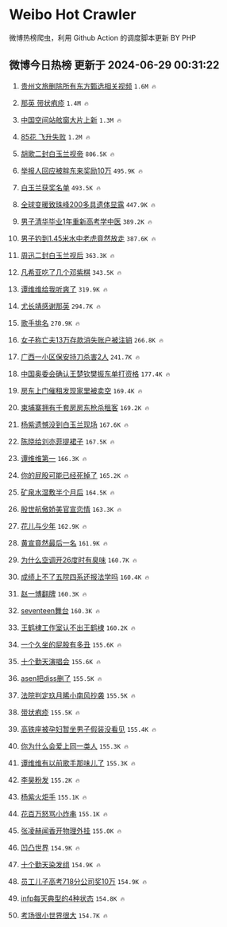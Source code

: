 # Weibo Hot Crawler 



微博热榜爬虫，利用 Github Action 的调度脚本更新 BY PHP 


## 微博今日热榜 更新于 2024-06-29 00:31:22 
1. [贵州文旅删除所有东方甄选相关视频](https://s.weibo.com/weibo?q=%23%E8%B4%B5%E5%B7%9E%E6%96%87%E6%97%85%E5%88%A0%E9%99%A4%E6%89%80%E6%9C%89%E4%B8%9C%E6%96%B9%E7%94%84%E9%80%89%E7%9B%B8%E5%85%B3%E8%A7%86%E9%A2%91%23&t=31&band_rank=1&Refer=top) `1.6M 🔥` 

1. [那英 带状疱疹](https://s.weibo.com/weibo?q=%E9%82%A3%E8%8B%B1%20%E5%B8%A6%E7%8A%B6%E7%96%B1%E7%96%B9&t=31&band_rank=2&Refer=top) `1.4M 🔥` 

1. [中国空间站舷窗大片上新](https://s.weibo.com/weibo?q=%23%E4%B8%AD%E5%9B%BD%E7%A9%BA%E9%97%B4%E7%AB%99%E8%88%B7%E7%AA%97%E5%A4%A7%E7%89%87%E4%B8%8A%E6%96%B0%23&t=31&band_rank=3&Refer=top) `1.3M 🔥` 

1. [85花 飞升失败](https://s.weibo.com/weibo?q=85%E8%8A%B1%20%E9%A3%9E%E5%8D%87%E5%A4%B1%E8%B4%A5&t=31&band_rank=4&Refer=top) `1.2M 🔥` 

1. [胡歌二封白玉兰视帝](https://s.weibo.com/weibo?q=%23%E8%83%A1%E6%AD%8C%E4%BA%8C%E5%B0%81%E7%99%BD%E7%8E%89%E5%85%B0%E8%A7%86%E5%B8%9D%23&t=31&band_rank=5&Refer=top) `806.5K 🔥` 

1. [举报人回应被胖东来奖励10万](https://s.weibo.com/weibo?q=%23%E4%B8%BE%E6%8A%A5%E4%BA%BA%E5%9B%9E%E5%BA%94%E8%A2%AB%E8%83%96%E4%B8%9C%E6%9D%A5%E5%A5%96%E5%8A%B110%E4%B8%87%23&t=31&band_rank=6&Refer=top) `495.9K 🔥` 

1. [白玉兰获奖名单](https://s.weibo.com/weibo?q=%E7%99%BD%E7%8E%89%E5%85%B0%E8%8E%B7%E5%A5%96%E5%90%8D%E5%8D%95&t=31&band_rank=7&Refer=top) `493.5K 🔥` 

1. [全球变暖致珠峰200多具遗体显露](https://s.weibo.com/weibo?q=%23%E5%85%A8%E7%90%83%E5%8F%98%E6%9A%96%E8%87%B4%E7%8F%A0%E5%B3%B0200%E5%A4%9A%E5%85%B7%E9%81%97%E4%BD%93%E6%98%BE%E9%9C%B2%23&t=31&band_rank=8&Refer=top) `447.9K 🔥` 

1. [男子清华毕业1年重新高考学中医](https://s.weibo.com/weibo?q=%23%E7%94%B7%E5%AD%90%E6%B8%85%E5%8D%8E%E6%AF%95%E4%B8%9A1%E5%B9%B4%E9%87%8D%E6%96%B0%E9%AB%98%E8%80%83%E5%AD%A6%E4%B8%AD%E5%8C%BB%23&t=31&band_rank=9&Refer=top) `389.2K 🔥` 

1. [男子钓到1.45米水中老虎竟然放走](https://s.weibo.com/weibo?q=%23%E7%94%B7%E5%AD%90%E9%92%93%E5%88%B01.45%E7%B1%B3%E6%B0%B4%E4%B8%AD%E8%80%81%E8%99%8E%E7%AB%9F%E7%84%B6%E6%94%BE%E8%B5%B0%23&t=31&band_rank=10&Refer=top) `387.6K 🔥` 

1. [周迅二封白玉兰视后](https://s.weibo.com/weibo?q=%23%E5%91%A8%E8%BF%85%E4%BA%8C%E5%B0%81%E7%99%BD%E7%8E%89%E5%85%B0%E8%A7%86%E5%90%8E%23&t=31&band_rank=11&Refer=top) `363.3K 🔥` 

1. [凡希亚吃了几个邓紫棋](https://s.weibo.com/weibo?q=%23%E5%87%A1%E5%B8%8C%E4%BA%9A%E5%90%83%E4%BA%86%E5%87%A0%E4%B8%AA%E9%82%93%E7%B4%AB%E6%A3%8B%23&t=31&band_rank=12&Refer=top) `343.5K 🔥` 

1. [谭维维给我听爽了](https://s.weibo.com/weibo?q=%E8%B0%AD%E7%BB%B4%E7%BB%B4%E7%BB%99%E6%88%91%E5%90%AC%E7%88%BD%E4%BA%86&t=31&band_rank=13&Refer=top) `319.9K 🔥` 

1. [尤长靖感谢那英](https://s.weibo.com/weibo?q=%E5%B0%A4%E9%95%BF%E9%9D%96%E6%84%9F%E8%B0%A2%E9%82%A3%E8%8B%B1&t=31&band_rank=14&Refer=top) `294.7K 🔥` 

1. [歌手排名](https://s.weibo.com/weibo?q=%E6%AD%8C%E6%89%8B%E6%8E%92%E5%90%8D&t=31&band_rank=15&Refer=top) `270.9K 🔥` 

1. [女子称亡夫13万存款消失账户被注销](https://s.weibo.com/weibo?q=%23%E5%A5%B3%E5%AD%90%E7%A7%B0%E4%BA%A1%E5%A4%AB13%E4%B8%87%E5%AD%98%E6%AC%BE%E6%B6%88%E5%A4%B1%E8%B4%A6%E6%88%B7%E8%A2%AB%E6%B3%A8%E9%94%80%23&t=31&band_rank=16&Refer=top) `266.8K 🔥` 

1. [广西一小区保安持刀杀害2人](https://s.weibo.com/weibo?q=%23%E5%B9%BF%E8%A5%BF%E4%B8%80%E5%B0%8F%E5%8C%BA%E4%BF%9D%E5%AE%89%E6%8C%81%E5%88%80%E6%9D%80%E5%AE%B32%E4%BA%BA%23&t=31&band_rank=17&Refer=top) `241.7K 🔥` 

1. [中国奥委会确认王楚钦樊振东单打资格](https://s.weibo.com/weibo?q=%23%E4%B8%AD%E5%9B%BD%E5%A5%A5%E5%A7%94%E4%BC%9A%E7%A1%AE%E8%AE%A4%E7%8E%8B%E6%A5%9A%E9%92%A6%E6%A8%8A%E6%8C%AF%E4%B8%9C%E5%8D%95%E6%89%93%E8%B5%84%E6%A0%BC%23&t=31&band_rank=18&Refer=top) `177.4K 🔥` 

1. [房东上门催租发现家里被卖空](https://s.weibo.com/weibo?q=%23%E6%88%BF%E4%B8%9C%E4%B8%8A%E9%97%A8%E5%82%AC%E7%A7%9F%E5%8F%91%E7%8E%B0%E5%AE%B6%E9%87%8C%E8%A2%AB%E5%8D%96%E7%A9%BA%23&t=31&band_rank=19&Refer=top) `169.4K 🔥` 

1. [柬埔寨拥有千套房房东枪杀租客](https://s.weibo.com/weibo?q=%23%E6%9F%AC%E5%9F%94%E5%AF%A8%E6%8B%A5%E6%9C%89%E5%8D%83%E5%A5%97%E6%88%BF%E6%88%BF%E4%B8%9C%E6%9E%AA%E6%9D%80%E7%A7%9F%E5%AE%A2%23&t=31&band_rank=20&Refer=top) `169.2K 🔥` 

1. [杨紫遗憾没到白玉兰现场](https://s.weibo.com/weibo?q=%23%E6%9D%A8%E7%B4%AB%E9%81%97%E6%86%BE%E6%B2%A1%E5%88%B0%E7%99%BD%E7%8E%89%E5%85%B0%E7%8E%B0%E5%9C%BA%23&t=31&band_rank=21&Refer=top) `167.6K 🔥` 

1. [陈晓给刘亦菲提裙子](https://s.weibo.com/weibo?q=%23%E9%99%88%E6%99%93%E7%BB%99%E5%88%98%E4%BA%A6%E8%8F%B2%E6%8F%90%E8%A3%99%E5%AD%90%23&t=31&band_rank=22&Refer=top) `167.5K 🔥` 

1. [谭维维第一](https://s.weibo.com/weibo?q=%E8%B0%AD%E7%BB%B4%E7%BB%B4%E7%AC%AC%E4%B8%80&t=31&band_rank=23&Refer=top) `166.3K 🔥` 

1. [你的屁股可能已经死掉了](https://s.weibo.com/weibo?q=%23%E4%BD%A0%E7%9A%84%E5%B1%81%E8%82%A1%E5%8F%AF%E8%83%BD%E5%B7%B2%E7%BB%8F%E6%AD%BB%E6%8E%89%E4%BA%86%23&t=31&band_rank=24&Refer=top) `165.2K 🔥` 

1. [矿泉水湿敷半个月后](https://s.weibo.com/weibo?q=%23%E7%9F%BF%E6%B3%89%E6%B0%B4%E6%B9%BF%E6%95%B7%E5%8D%8A%E4%B8%AA%E6%9C%88%E5%90%8E%23&t=31&band_rank=25&Refer=top) `164.5K 🔥` 

1. [殷世航傲娇美官宣恋情](https://s.weibo.com/weibo?q=%E6%AE%B7%E4%B8%96%E8%88%AA%E5%82%B2%E5%A8%87%E7%BE%8E%E5%AE%98%E5%AE%A3%E6%81%8B%E6%83%85&t=31&band_rank=26&Refer=top) `163.3K 🔥` 

1. [花儿与少年](https://s.weibo.com/weibo?q=%E8%8A%B1%E5%84%BF%E4%B8%8E%E5%B0%91%E5%B9%B4&t=31&band_rank=27&Refer=top) `162.9K 🔥` 

1. [黄宣竟然最后一名](https://s.weibo.com/weibo?q=%E9%BB%84%E5%AE%A3%E7%AB%9F%E7%84%B6%E6%9C%80%E5%90%8E%E4%B8%80%E5%90%8D&t=31&band_rank=28&Refer=top) `161.9K 🔥` 

1. [为什么空调开26度时有臭味](https://s.weibo.com/weibo?q=%23%E4%B8%BA%E4%BB%80%E4%B9%88%E7%A9%BA%E8%B0%83%E5%BC%8026%E5%BA%A6%E6%97%B6%E6%9C%89%E8%87%AD%E5%91%B3%23&t=31&band_rank=29&Refer=top) `160.7K 🔥` 

1. [成绩上不了五院四系还报法学吗](https://s.weibo.com/weibo?q=%23%E6%88%90%E7%BB%A9%E4%B8%8A%E4%B8%8D%E4%BA%86%E4%BA%94%E9%99%A2%E5%9B%9B%E7%B3%BB%E8%BF%98%E6%8A%A5%E6%B3%95%E5%AD%A6%E5%90%97%23&t=31&band_rank=30&Refer=top) `160.4K 🔥` 

1. [赵一博翻牌](https://s.weibo.com/weibo?q=%E8%B5%B5%E4%B8%80%E5%8D%9A%E7%BF%BB%E7%89%8C&t=31&band_rank=31&Refer=top) `160.3K 🔥` 

1. [seventeen舞台](https://s.weibo.com/weibo?q=seventeen%E8%88%9E%E5%8F%B0&t=31&band_rank=32&Refer=top) `160.3K 🔥` 

1. [王鹤棣工作室认不出王鹤棣](https://s.weibo.com/weibo?q=%23%E7%8E%8B%E9%B9%A4%E6%A3%A3%E5%B7%A5%E4%BD%9C%E5%AE%A4%E8%AE%A4%E4%B8%8D%E5%87%BA%E7%8E%8B%E9%B9%A4%E6%A3%A3%23&t=31&band_rank=33&Refer=top) `160.2K 🔥` 

1. [一个久坐的屁股有多丑](https://s.weibo.com/weibo?q=%23%E4%B8%80%E4%B8%AA%E4%B9%85%E5%9D%90%E7%9A%84%E5%B1%81%E8%82%A1%E6%9C%89%E5%A4%9A%E4%B8%91%23&t=31&band_rank=34&Refer=top) `155.6K 🔥` 

1. [十个勤天演唱会](https://s.weibo.com/weibo?q=%23%E5%8D%81%E4%B8%AA%E5%8B%A4%E5%A4%A9%E6%BC%94%E5%94%B1%E4%BC%9A%23&t=31&band_rank=35&Refer=top) `155.6K 🔥` 

1. [asen把diss删了](https://s.weibo.com/weibo?q=%23asen%E6%8A%8Adiss%E5%88%A0%E4%BA%86%23&t=31&band_rank=36&Refer=top) `155.5K 🔥` 

1. [法院判定玖月晞小南风抄袭](https://s.weibo.com/weibo?q=%23%E6%B3%95%E9%99%A2%E5%88%A4%E5%AE%9A%E7%8E%96%E6%9C%88%E6%99%9E%E5%B0%8F%E5%8D%97%E9%A3%8E%E6%8A%84%E8%A2%AD%23&t=31&band_rank=37&Refer=top) `155.5K 🔥` 

1. [带状疱疹](https://s.weibo.com/weibo?q=%E5%B8%A6%E7%8A%B6%E7%96%B1%E7%96%B9&t=31&band_rank=38&Refer=top) `155.5K 🔥` 

1. [高铁座被孕妇暂坐男子假装没看见](https://s.weibo.com/weibo?q=%23%E9%AB%98%E9%93%81%E5%BA%A7%E8%A2%AB%E5%AD%95%E5%A6%87%E6%9A%82%E5%9D%90%E7%94%B7%E5%AD%90%E5%81%87%E8%A3%85%E6%B2%A1%E7%9C%8B%E8%A7%81%23&t=31&band_rank=39&Refer=top) `155.4K 🔥` 

1. [你为什么会爱上同一类人](https://s.weibo.com/weibo?q=%23%E4%BD%A0%E4%B8%BA%E4%BB%80%E4%B9%88%E4%BC%9A%E7%88%B1%E4%B8%8A%E5%90%8C%E4%B8%80%E7%B1%BB%E4%BA%BA%23&t=31&band_rank=40&Refer=top) `155.3K 🔥` 

1. [谭维维有以前歌手那味儿了](https://s.weibo.com/weibo?q=%E8%B0%AD%E7%BB%B4%E7%BB%B4%E6%9C%89%E4%BB%A5%E5%89%8D%E6%AD%8C%E6%89%8B%E9%82%A3%E5%91%B3%E5%84%BF%E4%BA%86&t=31&band_rank=41&Refer=top) `155.3K 🔥` 

1. [李昊粉发](https://s.weibo.com/weibo?q=%23%E6%9D%8E%E6%98%8A%E7%B2%89%E5%8F%91%23&t=31&band_rank=42&Refer=top) `155.2K 🔥` 

1. [杨紫火炬手](https://s.weibo.com/weibo?q=%23%E6%9D%A8%E7%B4%AB%E7%81%AB%E7%82%AC%E6%89%8B%23&t=31&band_rank=43&Refer=top) `155.1K 🔥` 

1. [花百万怒骂小炸串](https://s.weibo.com/weibo?q=%23%E8%8A%B1%E7%99%BE%E4%B8%87%E6%80%92%E9%AA%82%E5%B0%8F%E7%82%B8%E4%B8%B2%23&t=31&band_rank=44&Refer=top) `155.1K 🔥` 

1. [张凌赫闻香开物理外挂](https://s.weibo.com/weibo?q=%23%E5%BC%A0%E5%87%8C%E8%B5%AB%E9%97%BB%E9%A6%99%E5%BC%80%E7%89%A9%E7%90%86%E5%A4%96%E6%8C%82%23&t=31&band_rank=45&Refer=top) `155.0K 🔥` 

1. [凹凸世界](https://s.weibo.com/weibo?q=%E5%87%B9%E5%87%B8%E4%B8%96%E7%95%8C&t=31&band_rank=46&Refer=top) `154.9K 🔥` 

1. [十个勤天染发组](https://s.weibo.com/weibo?q=%23%E5%8D%81%E4%B8%AA%E5%8B%A4%E5%A4%A9%E6%9F%93%E5%8F%91%E7%BB%84%23&t=31&band_rank=47&Refer=top) `154.9K 🔥` 

1. [员工儿子高考718分公司奖10万](https://s.weibo.com/weibo?q=%23%E5%91%98%E5%B7%A5%E5%84%BF%E5%AD%90%E9%AB%98%E8%80%83718%E5%88%86%E5%85%AC%E5%8F%B8%E5%A5%9610%E4%B8%87%23&t=31&band_rank=48&Refer=top) `154.9K 🔥` 

1. [infp每天典型的4种状态](https://s.weibo.com/weibo?q=%23infp%E6%AF%8F%E5%A4%A9%E5%85%B8%E5%9E%8B%E7%9A%844%E7%A7%8D%E7%8A%B6%E6%80%81%23&t=31&band_rank=49&Refer=top) `154.8K 🔥` 

1. [考场很小世界很大](https://s.weibo.com/weibo?q=%23%E8%80%83%E5%9C%BA%E5%BE%88%E5%B0%8F%E4%B8%96%E7%95%8C%E5%BE%88%E5%A4%A7%23&t=31&band_rank=50&Refer=top) `154.7K 🔥` 

